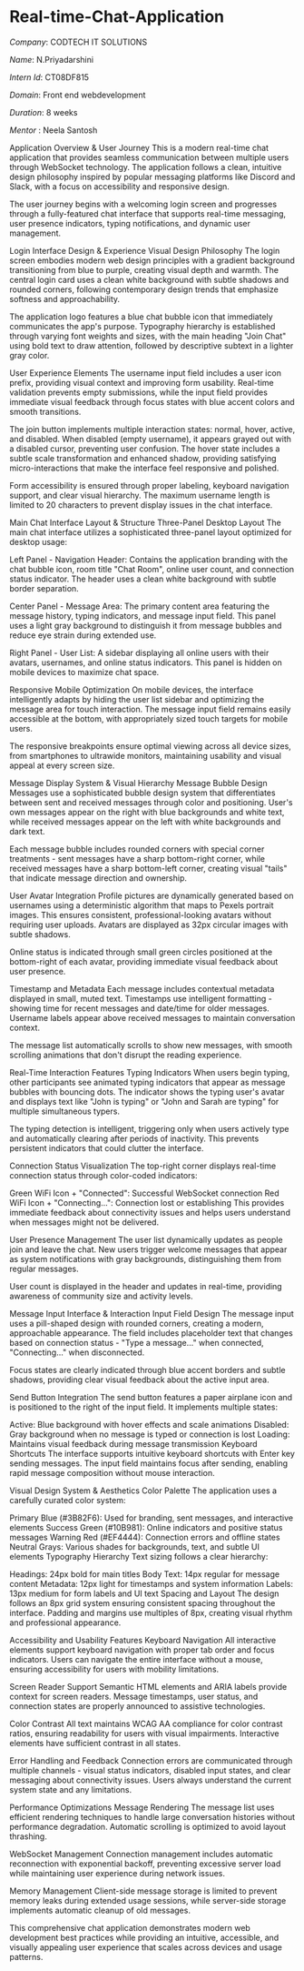 # Real-time-Chat-Application

*Company*: CODTECH IT SOLUTIONS

*Name*: N.Priyadarshini

*Intern Id*: CT08DF815

*Domain*: Front end webdevelopment

*Duration*: 8 weeks

*Mentor* : Neela Santosh

 Application Overview & User Journey
This is a modern real-time chat application that provides seamless communication between multiple users through WebSocket technology. The application follows a clean, intuitive design philosophy inspired by popular messaging platforms like Discord and Slack, with a focus on accessibility and responsive design.

The user journey begins with a welcoming login screen and progresses through a fully-featured chat interface that supports real-time messaging, user presence indicators, typing notifications, and dynamic user management.

Login Interface Design & Experience
Visual Design Philosophy
The login screen embodies modern web design principles with a gradient background transitioning from blue to purple, creating visual depth and warmth. The central login card uses a clean white background with subtle shadows and rounded corners, following contemporary design trends that emphasize softness and approachability.

The application logo features a blue chat bubble icon that immediately communicates the app's purpose. Typography hierarchy is established through varying font weights and sizes, with the main heading "Join Chat" using bold text to draw attention, followed by descriptive subtext in a lighter gray color.

User Experience Elements
The username input field includes a user icon prefix, providing visual context and improving form usability. Real-time validation prevents empty submissions, while the input field provides immediate visual feedback through focus states with blue accent colors and smooth transitions.

The join button implements multiple interaction states: normal, hover, active, and disabled. When disabled (empty username), it appears grayed out with a disabled cursor, preventing user confusion. The hover state includes a subtle scale transformation and enhanced shadow, providing satisfying micro-interactions that make the interface feel responsive and polished.

Form accessibility is ensured through proper labeling, keyboard navigation support, and clear visual hierarchy. The maximum username length is limited to 20 characters to prevent display issues in the chat interface.

Main Chat Interface Layout & Structure
Three-Panel Desktop Layout
The main chat interface utilizes a sophisticated three-panel layout optimized for desktop usage:

Left Panel - Navigation Header: Contains the application branding with the chat bubble icon, room title "Chat Room", online user count, and connection status indicator. The header uses a clean white background with subtle border separation.

Center Panel - Message Area: The primary content area featuring the message history, typing indicators, and message input field. This panel uses a light gray background to distinguish it from message bubbles and reduce eye strain during extended use.

Right Panel - User List: A sidebar displaying all online users with their avatars, usernames, and online status indicators. This panel is hidden on mobile devices to maximize chat space.

Responsive Mobile Optimization
On mobile devices, the interface intelligently adapts by hiding the user list sidebar and optimizing the message area for touch interaction. The message input field remains easily accessible at the bottom, with appropriately sized touch targets for mobile users.

The responsive breakpoints ensure optimal viewing across all device sizes, from smartphones to ultrawide monitors, maintaining usability and visual appeal at every screen size.

Message Display System & Visual Hierarchy
Message Bubble Design
Messages use a sophisticated bubble design system that differentiates between sent and received messages through color and positioning. User's own messages appear on the right with blue backgrounds and white text, while received messages appear on the left with white backgrounds and dark text.

Each message bubble includes rounded corners with special corner treatments - sent messages have a sharp bottom-right corner, while received messages have a sharp bottom-left corner, creating visual "tails" that indicate message direction and ownership.

User Avatar Integration
Profile pictures are dynamically generated based on usernames using a deterministic algorithm that maps to Pexels portrait images. This ensures consistent, professional-looking avatars without requiring user uploads. Avatars are displayed as 32px circular images with subtle shadows.

Online status is indicated through small green circles positioned at the bottom-right of each avatar, providing immediate visual feedback about user presence.

Timestamp and Metadata
Each message includes contextual metadata displayed in small, muted text. Timestamps use intelligent formatting - showing time for recent messages and date/time for older messages. Username labels appear above received messages to maintain conversation context.

The message list automatically scrolls to show new messages, with smooth scrolling animations that don't disrupt the reading experience.

Real-Time Interaction Features
Typing Indicators
When users begin typing, other participants see animated typing indicators that appear as message bubbles with bouncing dots. The indicator shows the typing user's avatar and displays text like "John is typing" or "John and Sarah are typing" for multiple simultaneous typers.

The typing detection is intelligent, triggering only when users actively type and automatically clearing after periods of inactivity. This prevents persistent indicators that could clutter the interface.

Connection Status Visualization
The top-right corner displays real-time connection status through color-coded indicators:

Green WiFi Icon + "Connected": Successful WebSocket connection
Red WiFi Icon + "Connecting...": Connection lost or establishing
This provides immediate feedback about connectivity issues and helps users understand when messages might not be delivered.

User Presence Management
The user list dynamically updates as people join and leave the chat. New users trigger welcome messages that appear as system notifications with gray backgrounds, distinguishing them from regular messages.

User count is displayed in the header and updates in real-time, providing awareness of community size and activity levels.

Message Input Interface & Interaction
Input Field Design
The message input uses a pill-shaped design with rounded corners, creating a modern, approachable appearance. The field includes placeholder text that changes based on connection status - "Type a message..." when connected, "Connecting..." when disconnected.

Focus states are clearly indicated through blue accent borders and subtle shadows, providing clear visual feedback about the active input area.

Send Button Integration
The send button features a paper airplane icon and is positioned to the right of the input field. It implements multiple states:

Active: Blue background with hover effects and scale animations
Disabled: Gray background when no message is typed or connection is lost
Loading: Maintains visual feedback during message transmission
Keyboard Shortcuts
The interface supports intuitive keyboard shortcuts with Enter key sending messages. The input field maintains focus after sending, enabling rapid message composition without mouse interaction.

Visual Design System & Aesthetics
Color Palette
The application uses a carefully curated color system:

Primary Blue (#3B82F6): Used for branding, sent messages, and interactive elements
Success Green (#10B981): Online indicators and positive status messages
Warning Red (#EF4444): Connection errors and offline states
Neutral Grays: Various shades for backgrounds, text, and subtle UI elements
Typography Hierarchy
Text sizing follows a clear hierarchy:

Headings: 24px bold for main titles
Body Text: 14px regular for message content
Metadata: 12px light for timestamps and system information
Labels: 13px medium for form labels and UI text
Spacing and Layout
The design follows an 8px grid system ensuring consistent spacing throughout the interface. Padding and margins use multiples of 8px, creating visual rhythm and professional appearance.

Accessibility and Usability Features
Keyboard Navigation
All interactive elements support keyboard navigation with proper tab order and focus indicators. Users can navigate the entire interface without a mouse, ensuring accessibility for users with mobility limitations.

Screen Reader Support
Semantic HTML elements and ARIA labels provide context for screen readers. Message timestamps, user status, and connection states are properly announced to assistive technologies.

Color Contrast
All text maintains WCAG AA compliance for color contrast ratios, ensuring readability for users with visual impairments. Interactive elements have sufficient contrast in all states.

Error Handling and Feedback
Connection errors are communicated through multiple channels - visual status indicators, disabled input states, and clear messaging about connectivity issues. Users always understand the current system state and any limitations.

Performance Optimizations
Message Rendering
The message list uses efficient rendering techniques to handle large conversation histories without performance degradation. Automatic scrolling is optimized to avoid layout thrashing.

WebSocket Management
Connection management includes automatic reconnection with exponential backoff, preventing excessive server load while maintaining user experience during network issues.

Memory Management
Client-side message storage is limited to prevent memory leaks during extended usage sessions, while server-side storage implements automatic cleanup of old messages.

This comprehensive chat application demonstrates modern web development best practices while providing an intuitive, accessible, and visually appealing user experience that scales across devices and usage patterns.
